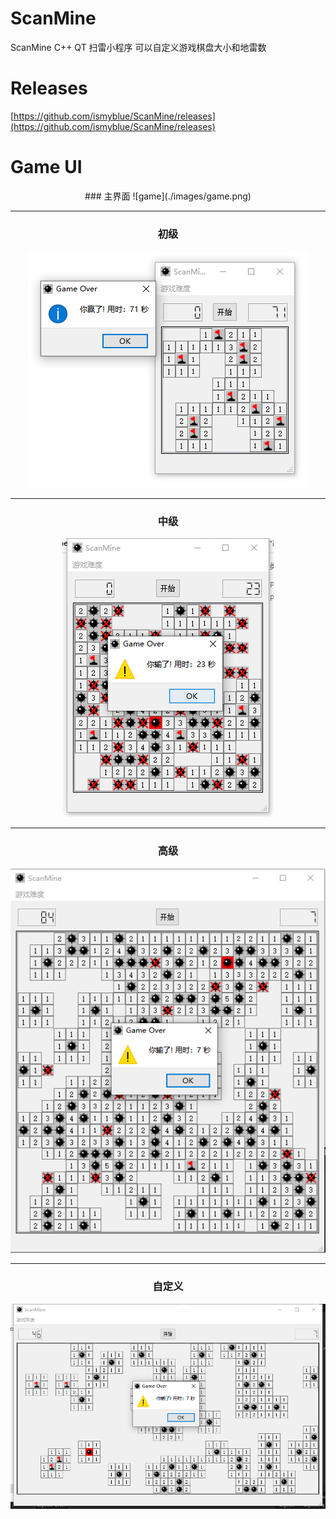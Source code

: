 # ScanMine
ScanMine C++ QT 扫雷小程序 可以自定义游戏棋盘大小和地雷数

# Releases
[https://github.com/ismyblue/ScanMine/releases](https://github.com/ismyblue/ScanMine/releases)

# Game UI
<center>
### 主界面
![game](./images/game.png)

----------

### 初级
![初级](./images/10.png)

----------
### 中级
![中级](./images/40.png)

----------
### 高级
![高级](./images/100.png)

----------
### 自定义
![自定义](./images/50.png)

</center>